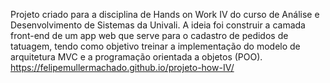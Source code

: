 Projeto criado para a disciplina de Hands on Work IV do curso de Análise e Desenvolvimento de Sistemas da Univali.
A ideia foi construir a camada front-end de um app web que serve para o cadastro de pedidos de tatuagem, 
tendo como objetivo treinar a implementação do modelo de arquitetura MVC e a programação orientada a objetos (POO).
https://felipemullermachado.github.io/projeto-how-IV/
